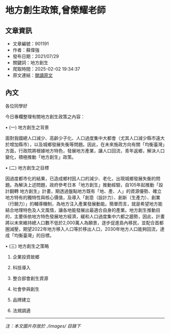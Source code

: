 # 地方創生政策,曾榮耀老師

## 文章資訊
- 文章編號：901191
- 作者：蘇偉強
- 發布日期：2021/07/29
- 關鍵詞：地方創生
- 爬取時間：2025-02-02 19:34:37
- 原文連結：[閱讀原文](https://real-estate.get.com.tw/Columns/detail.aspx?no=901191)

## 內文
各位同學好

今日專欄整理有關地方創生政策之內容：

• (一) 地方創生之背景

面對我國總人口減少、高齡少子化、人口過度集中大都會（尤其人口減少縣市遠大於增加縣市），以及城鄉發展失衡等問題。因此，在未來施政方向有關「均衡臺灣」方面，行政院將根據地方特色，發展地方產業，讓人口回流，青年返鄉，解決人口變化，積極推動「地方創生」政策。

• (二) 地方創生之目標

因過度都市化的結果，已造成鄉村因人口的減少、老化，出現城鄉發展失衡的問題。為解決上述問題，政府參考日本「地方創生」推動經驗，自105年起推動「設計翻轉 地方創生」計畫，期透過盤點地方既有「地、產、人」的資源優勢、確立地方特有的獨特性與核心價值，及導入「創意（設計力）、創新（生產力）、創業（行銷力）」的輔導機制，為地方注入產業發展動能。簡單而言，就是希望地方能結合地理特色及人文風情，讓各地能發展出最適合自身的產業。地方創生推動目的，主要係依地方特色發展地方經濟，緩和人口過度集中六都之趨勢，因此，計畫將以未來維持總人口數不低於2,000萬人為願景，逐步促進島內移民，並配合首都圈減壓，期望2022年地方移入人口等於移出人口，2030年地方人口能夠回流，達成「均衡臺灣」的目標。

• (三) 地方創生之策略

1. 企業投資故鄉

2. 科技導入

3. 整合部會創生資源

4. 社會參與創生

5. 品牌建立

6. 法規調適
---
*注：本文圖片存放於 ./images/ 目錄下*
